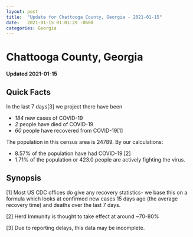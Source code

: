 ```yaml
---
layout: post
title:  "Update for Chattooga County, Georgia - 2021-01-15"
date:   2021-01-15 01:01:29 -0600
categories: Georgia
---
```


# Chattooga County, Georgia
#### Updated 2021-01-15

## Quick Facts

In the last 7 days[3] we project there have been
- *184* new cases of COVID-19
- *2* people have died of COVID-19
- *60* people have recovered from COVID-19[1]

The population in this census area is 24789. By our calculations:
- 8.57% of the population have had COVID-19.[2]
- 1.71% of the population or 423.0 people are actively fighting the virus.

## Synopsis




[1] Most US CDC offices do give any recovery statistics- we base this on a formula which looks at confirmed new cases
15 days ago (the average recovery time) and deaths over the last 7 days.

[2] Herd Immunity is thought to take effect at around ~70-80%

[3] Due to reporting delays, this data may be incomplete.
 
    